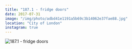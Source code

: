 ```yaml
---
title: "187.1 - fridge doors"
date: 2017-07-31
image: "/img/photo/adbd41e1191a5b69c3b14062e37fae88.jpg"
location: "City of London"
instagram: true
---
```


![187.1 - fridge doors](/img/photo/adbd41e1191a5b69c3b14062e37fae88.jpg)
